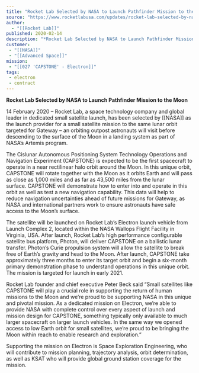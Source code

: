 ```yaml
---
title: "Rocket Lab Selected by NASA to Launch Pathfinder Mission to the Moon "
source: "https://www.rocketlabusa.com/updates/rocket-lab-selected-by-nasa-to-launch-pathfinder-mission-to-the-moon/"
author:
  - "[[Rocket Lab]]"
published: 2020-02-14
description: "*Rocket Lab Selected by NASA to Launch Pathfinder Mission to the Moon*"
customer:
 - "[[NASA]]"
 - "[[Advanced Space]]"
mission:
 - "[[027 'CAPSTONE' - Electron]]"
tags:
 - electron
 - contract
---
```

**Rocket Lab Selected by NASA to Launch Pathfinder Mission to the Moon**

14 February 2020 – Rocket Lab, a space technology company and global leader in dedicated small satellite launch, has been selected by [[NASA]] as the launch provider for a small satellite mission to the same lunar orbit targeted for Gateway – an orbiting outpost astronauts will visit before descending to the surface of the Moon in a landing system as part of NASA’s Artemis program.

The Cislunar Autonomous Positioning System Technology Operations and Navigation Experiment (CAPSTONE) is expected to be the first spacecraft to operate in a near rectilinear halo orbit around the Moon. In this unique orbit, CAPSTONE will rotate together with the Moon as it orbits Earth and will pass as close as 1,000 miles and as far as 43,500 miles from the lunar surface. CAPSTONE will demonstrate how to enter into and operate in this orbit as well as test a new navigation capability. This data will help to reduce navigation uncertainties ahead of future missions for Gateway, as NASA and international partners work to ensure astronauts have safe access to the Moon’s surface.

The satellite will be launched on Rocket Lab’s Electron launch vehicle from Launch Complex 2, located within the NASA Wallops Flight Facility in Virginia, USA. After launch, Rocket Lab’s high performance configurable satellite bus platform, Photon, will deliver CAPSTONE on a ballistic lunar transfer. Photon’s Curie propulsion system will allow the satellite to break free of Earth’s gravity and head to the Moon. After launch, CAPSTONE take approximately three months to enter its target orbit and begin a six-month primary demonstration phase to understand operations in this unique orbit. The mission is targeted for launch in early 2021.

Rocket Lab founder and chief executive Peter Beck said “Small satellites like CAPSTONE will play a crucial role in supporting the return of human missions to the Moon and we’re proud to be supporting NASA in this unique and pivotal mission. As a dedicated mission on Electron, we’re able to provide NASA with complete control over every aspect of launch and mission design for CAPSTONE, something typically only available to much larger spacecraft on larger launch vehicles. In the same way we opened access to low Earth orbit for small satellites, we’re proud to be bringing the Moon within reach to enable research and exploration.” 

Supporting the mission on Electron is Space Exploration Engineering, who will contribute to mission planning, trajectory analysis, orbit determination, as well as KSAT who will provide global ground station coverage for the mission.
